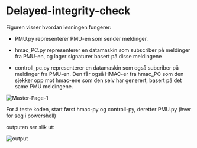 ﻿# Delayed-integrity-check
 
Figuren visser hvordan løsningen fungerer:

  - PMU.py representerer PMU-en som sender meldinger.
  
  - hmac_PC.py representerer en datamaskin som subscriber på meldinger fra PMU-en, og lager signaturer basert på disse meldingene
  
  - controll_pc.py representerer en datamaskin som også subcriber på meldinger fra PMU-en. Den får også HMAC-er fra hmac_PC som den           sjekker opp mot hmac-ene som den selv har generert, basert på det same PMU meldingene.
  
![Master-Page-1](https://user-images.githubusercontent.com/52523429/73828213-2455ee80-4801-11ea-9bd7-66760f7065b4.png)

For å teste koden, start først hmac-py og controll-py, deretter PMU.py (hver for seg i powershell)

outputen ser slik ut:

![output](https://user-images.githubusercontent.com/52523429/73828618-e4433b80-4801-11ea-9a65-4e7210ffc26d.png)
